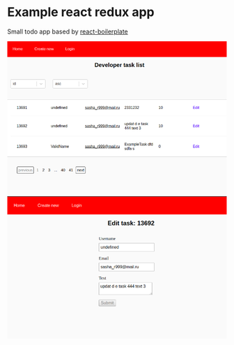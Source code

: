 # Example react redux app

Small todo app based by [react-boilerplate](https://www.reactboilerplate.com)

![](screen_1.png)
![](screen_2.png)